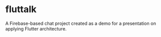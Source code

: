 # fluttalk
A Firebase-based chat project created as a demo for a presentation on applying Flutter architecture.
